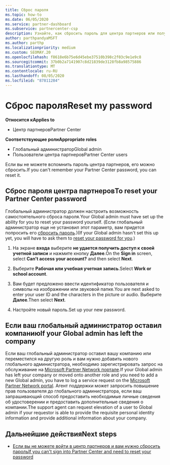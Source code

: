 ```yaml
---
title: Сброс пароля
ms.topic: how-to
ms.date: 06/05/2020
ms.service: partner-dashboard
ms.subservice: partnercenter-csp
description: Узнайте, как сбросить пароль для центра партнеров или получить помощь от глобального администратора вашей компании. Кроме того, Узнайте, как добавить нового глобального администратора центра партнеров.
author: parthpandyaMSFT
ms.author: parthp
ms.localizationpriority: medium
ms.custom: SEOMAY.20
ms.openlocfilehash: f8618e6b75e6d45ebe37510b398c2f03c9e1e9c8
ms.sourcegitcommit: 37b0b2a7141907c8d21839de3128fb8a98575886
ms.translationtype: MT
ms.contentlocale: ru-RU
ms.lasthandoff: 08/05/2020
ms.locfileid: "87811284"
---
```

# <a name="reset-my-password"></a><span data-ttu-id="a91b0-103">Сброс пароля</span><span class="sxs-lookup"><span data-stu-id="a91b0-103">Reset my password</span></span>

<span data-ttu-id="a91b0-104">**Относится к**</span><span class="sxs-lookup"><span data-stu-id="a91b0-104">**Applies to**</span></span>

- <span data-ttu-id="a91b0-105">Центр партнеров</span><span class="sxs-lookup"><span data-stu-id="a91b0-105">Partner Center</span></span>
 
<span data-ttu-id="a91b0-106">**Соответствующие роли**</span><span class="sxs-lookup"><span data-stu-id="a91b0-106">**Appropriate roles**</span></span>

- <span data-ttu-id="a91b0-107">Глобальный администратор</span><span class="sxs-lookup"><span data-stu-id="a91b0-107">Global admin</span></span>
- <span data-ttu-id="a91b0-108">Пользователи центра партнеров</span><span class="sxs-lookup"><span data-stu-id="a91b0-108">Partner Center users</span></span>


<span data-ttu-id="a91b0-109">Если вы не можете вспомнить пароль центра партнеров, его можно сбросить.</span><span class="sxs-lookup"><span data-stu-id="a91b0-109">If you can't remember your Partner Center password, you can reset it.</span></span>

## <a name="to-reset-your-partner-center-password"></a><span data-ttu-id="a91b0-110">Сброс пароля центра партнеров</span><span class="sxs-lookup"><span data-stu-id="a91b0-110">To reset your Partner Center password</span></span>

<span data-ttu-id="a91b0-111">Глобальный администратор должен настроить возможность самостоятельного сброса пароля.</span><span class="sxs-lookup"><span data-stu-id="a91b0-111">Your Global admin must have set up the ability for you to reset your password yourself.</span></span> <span data-ttu-id="a91b0-112">(Если глобальный администратор еще не установил этот параметр, вам придется попросить его [сбросить пароль](reset-a-user-password.md).)</span><span class="sxs-lookup"><span data-stu-id="a91b0-112">(If your Global admin hasn't set this up yet, you will have to ask them to [reset your password for you](reset-a-user-password.md).)</span></span>

1. <span data-ttu-id="a91b0-113">На экране **входа** выберите **не удается получить доступ к своей учетной записи** и нажмите кнопку **Далее**.</span><span class="sxs-lookup"><span data-stu-id="a91b0-113">On the **Sign in** screen, select **Can't access your account?** and then select **Next**.</span></span>

2. <span data-ttu-id="a91b0-114">Выберите **Рабочая или учебная учетная запись**.</span><span class="sxs-lookup"><span data-stu-id="a91b0-114">Select **Work or school account**.</span></span>

3. <span data-ttu-id="a91b0-115">Вам будет предложено ввести идентификатор пользователя и символы на изображении или звуковой папке.</span><span class="sxs-lookup"><span data-stu-id="a91b0-115">You are next asked to enter your user ID and the characters in the picture or audio.</span></span> <span data-ttu-id="a91b0-116">Выберите **Далее**.</span><span class="sxs-lookup"><span data-stu-id="a91b0-116">Then select **Next**.</span></span>

4. <span data-ttu-id="a91b0-117">Настройте новый пароль.</span><span class="sxs-lookup"><span data-stu-id="a91b0-117">Set up your new password.</span></span>

## <a name="if-your-global-admin-has-left-the-company"></a><span data-ttu-id="a91b0-118">Если ваш глобальный администратор оставил компанию</span><span class="sxs-lookup"><span data-stu-id="a91b0-118">If your Global admin has left the company</span></span>

<span data-ttu-id="a91b0-119">Если ваш глобальный администратор оставил вашу компанию или переместился на другую роль и вам нужно добавить нового глобального администратора, необходимо зарегистрировать запрос на обслуживание на [Microsoft Partner Network портале](https://partner.microsoft.com/commercial#/).</span><span class="sxs-lookup"><span data-stu-id="a91b0-119">If your Global admin has left your company or moved onto another role and you need to add a new Global admin, you have to log a service request on the [Microsoft Partner Network portal](https://partner.microsoft.com/commercial#/).</span></span> <span data-ttu-id="a91b0-120">Агент поддержки может запросить повышение прав пользователя до глобального администратора, если ваш запрашивающий способ предоставить необходимые личные сведения об удостоверении и предоставить дополнительные сведения о компании.</span><span class="sxs-lookup"><span data-stu-id="a91b0-120">The support agent can request elevation of a user to Global admin if your requestor is able to provide the requisite personal identity information and provide additional information about your company.</span></span>

## <a name="next-steps"></a><span data-ttu-id="a91b0-121">Дальнейшие действия</span><span class="sxs-lookup"><span data-stu-id="a91b0-121">Next steps</span></span>

- [<span data-ttu-id="a91b0-122">Если вы не можете войти в центр партнеров и вам нужно сбросить пароль</span><span class="sxs-lookup"><span data-stu-id="a91b0-122">If you can't sign into Partner Center and need to reset your password</span></span>](unable-to-sign-in.md)
